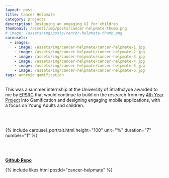 ```yaml
---
layout: post
title: Cancer Helpmate
category: projects
description: Designing an engaging UI for children
thumbnail: /assets/img/posts/cancer-helpmate-thumb.png
# image: /assets/img/posts/cancer-helpmate-thumb.png
carousels:
  - images: 
    - image: /assets/img/cancer-helpmate/cancer-helpmate-1.jpg
    - image: /assets/img/cancer-helpmate/cancer-helpmate-2.jpg
    - image: /assets/img/cancer-helpmate/cancer-helpmate-3.jpg
    - image: /assets/img/cancer-helpmate/cancer-helpmate-4.jpg
    - image: /assets/img/cancer-helpmate/cancer-helpmate-5.jpg
    - image: /assets/img/cancer-helpmate/cancer-helpmate-6.jpg
tags: android gamification
---
```


This was a summer internship at the University of Strathclyde awarded to me by [EPSRC](https://www.ukri.org/councils/epsrc/) that would continue to build
on the research from my [4th Year Project](posts/gaming-for-health/) into Gamification and designing engaging mobile applications, with a focus on Young Adults and children.


<br>
<br>

{% include carousel_portrait.html height="100" unit="%" duration="7" number="1" %}

<br>
<br>


[<b>Github Repo</b>](https://github.com/thejester129/cancer-helpmate)

{% include likes.html postId="cancer-helpmate" %}
